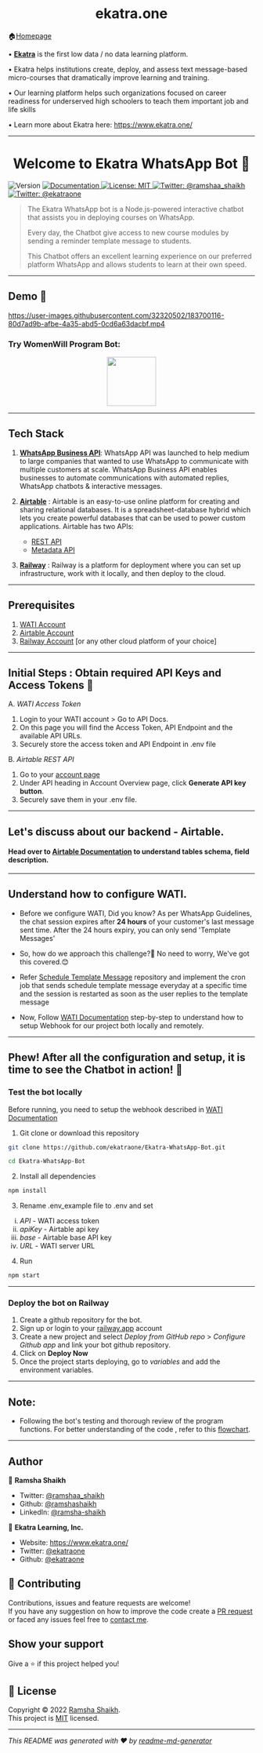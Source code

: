 
<h1 align="center">ekatra.one</h1>

🏠[Homepage](https://github.com/vruksheco/ekatraone)


• [**Ekatra**](https://www.ekatra.one/) is the first low data / no data learning platform. 

• Ekatra helps institutions create, deploy, and assess text message-based micro-courses that dramatically improve learning and training. 

• Our learning platform helps such organizations focused on career readiness for underserved high schoolers to teach them important job and life skills

• Learn more about Ekatra here: https://www.ekatra.one/  

---
<h1 align="center">Welcome to Ekatra WhatsApp Bot 👋</h1>
<p>
  <img alt="Version" src="https://img.shields.io/badge/version-1.0-blue.svg?cacheSeconds=2592000" />
  <a href="." target="_blank">
    <img alt="Documentation" src="https://img.shields.io/badge/documentation-yes-brightgreen.svg" />
  </a>
  <a href="https://github.com/ekatraone/Ekatra-WhatsApp-Bot/blob/main/LICENSE" target="_blank">
    <img alt="License: MIT" src="https://img.shields.io/badge/License-MIT-yellow.svg" />
  </a>
  <a href="https://twitter.com/ramshaa_shaikh" target="_blank">
    <img alt="Twitter: @ramshaa_shaikh" src="https://img.shields.io/twitter/follow/ramshaa_shaikh.svg?style=social" />
  </a>
    <a href="https://twitter.com/ekatraone" target="_blank">
    <img alt="Twitter: @ekatraone" src="https://img.shields.io/twitter/follow/ekatraone.svg?style=social" />
  </a>
</p>

> The Ekatra WhatsApp bot is a Node.js-powered interactive chatbot that assists you in deploying courses on WhatsApp.
>
> Every day, the Chatbot give access to new course modules by sending a reminder template message to students.
>
> This Chatbot offers an excellent learning experience on our preferred platform WhatsApp and allows students to learn at their own speed.

---

## Demo 🎥

https://user-images.githubusercontent.com/32320502/183700116-80d7ad9b-afbe-4a35-abd5-0cd6a63dacbf.mp4

### **Try WomenWill Program Bot:**

<p align="center"><a href="https://wa.me/918080341150?text=Tell%20me%20about%20Sheroes%20WomenWill%20Program"><img src="https://user-images.githubusercontent.com/51878265/146324578-08b40adb-d813-46be-a852-8b680d0636c6.png" height="100"></a>
</p>

---

## Tech Stack
1. [**WhatsApp Business API**](https://www.wati.io/blog/discovering-whatsapp-business-api/#:~:text=WhatsApp%20Business%20API%20enables%20businesses,works%20best%20for%20their%20customers.): 
WhatsApp API was launched to help medium to large companies that wanted to use WhatsApp to communicate with multiple customers at scale. WhatsApp Business API enables businesses to automate communications with automated replies, WhatsApp chatbots & interactive messages.
  
2. [**Airtable**](https://support.airtable.com/hc/en-us) :  Airtable is an easy-to-use online platform for creating and sharing relational databases.
It is a spreadsheet-database hybrid which lets you create powerful databases that can be used to power custom applications.
Airtable has two APIs:
    * [REST API](https://support.airtable.com/hc/en-us/sections/360009623014-API)
    * [Metadata API](https://airtable.com/api/meta)
    

3. [**Railway**](https://railway.app/) : Railway is a platform for deployment where you can set up infrastructure, work with it locally, and then deploy to the cloud.
----
## Prerequisites
1. [WATI Account](https://app.wati.io/register)
2. [Airtable Account](https://airtable.com/signup)
3. [Railway Account](https://railway.app/) [or any other cloud platform of your choice]
---
## Initial Steps : Obtain required API Keys and Access Tokens  🔑


A. _WATI Access Token_
1. Login to your WATI account > Go to API Docs.
2. On this page you will find the Access Token, API Endpoint and the available API URLs.
3. Securely store the access token and API Endpoint in .env file


B. *Airtable REST API* 

1. Go to your [account page](https://airtable.com/account)
2. Under API heading in Account Overview page, click **Generate API key button**.
3. Securely save them in your .env file.
---
## Let's discuss about our backend - Airtable.
#### Head over to [Airtable Documentation](./docs/Airtable.md) to understand tables schema, field description.
---
## Understand how to configure WATI.
* Before we configure WATI, Did you know?
 As per WhatsApp Guidelines, the chat session expires after **24 hours** of your customer's last message sent time. 
After the 24 hours expiry, you can only send 'Template Messages'
* So, how do we approach this challenge?🤔 
No need to worry, We've got this covered.😊

* Refer [Schedule Template Message](https://github.com/ekatraone/schedule-template-messages) repository and implement the cron job that sends schedule template message everyday at a specific time and the session is restarted as soon as the user replies to the template message 

* Now, Follow [WATI Documentation](./docs/WATI.md) step-by-step to understand how to setup Webhook for our project both locally and remotely.
---
## Phew! After all the configuration and setup, it is time to see the Chatbot in action! 🤖 

### **Test the bot locally**
Before running, you need to setup the webhook described in [WATI Documentation](./docs/WATI.md) 


1. Git clone or download this repository
  ```sh
  git clone https://github.com/ekatraone/Ekatra-WhatsApp-Bot.git

  cd Ekatra-WhatsApp-Bot
  ```
2. Install all dependencies
```sh
npm install
```

3. Rename .env_example file to .env and set 
 <ol type="i">
      <li> <i>API</i> - WATI access token</li>
      <li> <i> apiKey</i>  - Airtable api key</li>
      <li> <i>base</i> - Airtable base API key</li>
      <li> <i>URL</i> - WATI server URL</li>
  </ol>

4. Run 

```sh
npm start
```
---
### **Deploy the bot on Railway**

1. Create a github repository for the bot.
2. Sign up or login to your [railway.app](https://railway.app/) account
3. Create a new project and select *Deploy from GitHub repo* > *Configure Github app* and link your bot github repository.
4. Click on **Deploy Now**
5. Once the project starts deploying, go to *variables* and add the environment variables.

---

## Note: 
* Following the bot's testing and thorough review of the program functions. For better understanding of the code , refer to this [flowchart](./docs/Output/WhatsApp%20bot%20Flow.jpg).
---

## Author

👤 **Ramsha Shaikh**

* Twitter: [@ramshaa_shaikh](https://twitter.com/ramshaa_shaikh)
* Github: [@ramshashaikh](https://github.com/ramshashaikh)
* LinkedIn: [@ramsha-shaikh](https://www.linkedin.com/in/ramsha-shaikh/)

🏢 **Ekatra Learning, Inc.**
* Website: https://www.ekatra.one/
* Twitter: [@ekatraone](https://twitter.com/ekatraone)
* Github: [@ekatraone](https://github.com/ekatraone)


## 🤝 Contributing

Contributions, issues and feature requests are welcome!<br />
If you have any suggestion on how to improve the code create a [PR request](https://github.com/ekatraone/Ekatra-WhatsApp-Bot/pulls) or faced any issues feel free to [contact me](https://github.com/ekatraone/Ekatra-WhatsApp-Bot/issues). 


## Show your support

Give a ⭐️ if this project helped you!

## 📝 License

Copyright © 2022 [Ramsha Shaikh](https://github.com/ramshashaikh).<br />
This project is [MIT](.) licensed.

***
_This README was generated with ❤️ by [readme-md-generator](https://github.com/kefranabg/readme-md-generator)_
